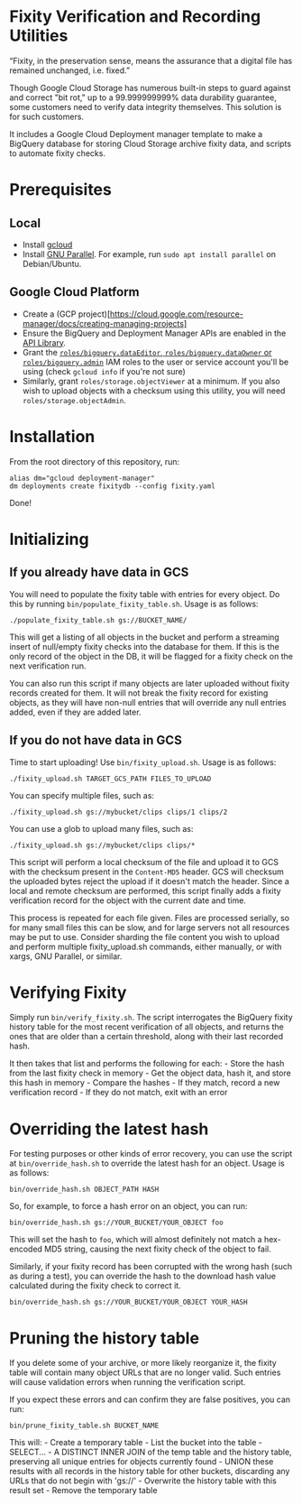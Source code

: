 # Fixity Verification and Recording Utilities

“Fixity, in the preservation sense, means the assurance that a digital file has remained unchanged, i.e. fixed.”

Though Google Cloud Storage has numerous built-in steps to guard against and correct "bit rot," up to a 99.999999999% data durability guarantee, some customers need to verify data integrity themselves. This solution is for such customers.

It includes a Google Cloud Deployment manager template to make a BigQuery database for storing Cloud Storage archive fixity data, and scripts to automate fixity checks.

# Prerequisites

## Local
- Install [gcloud](https://cloud.google.com/sdk)
- Install [GNU Parallel](https://www.gnu.org/software/parallel/). For example, run `sudo apt install parallel` on Debian/Ubuntu.

## Google Cloud Platform
- Create a (GCP project)[https://cloud.google.com/resource-manager/docs/creating-managing-projects]
- Ensure the BigQuery and Deployment Manager APIs are enabled in the [API Library](https://console.cloud.google.com/apis/library).
- Grant the [`roles/bigquery.dataEditor`, `roles/bigquery.dataOwner` or `roles/bigquery.admin`](https://cloud.google.com/bigquery/docs/access-control) IAM roles to the user or service account you'll be using (check `gcloud info` if you're not sure)
- Similarly, grant `roles/storage.objectViewer` at a minimum. If you also wish to upload objects with a checksum using this utility, you will need `roles/storage.objectAdmin`.

# Installation
From the root directory of this repository, run:

```shell
alias dm="gcloud deployment-manager"
dm deployments create fixitydb --config fixity.yaml
```
Done!

# Initializing

## If you already have data in GCS
You will need to populate the fixity table with entries for every object. Do this by running `bin/populate_fixity_table.sh`. Usage is as follows:

`./populate_fixity_table.sh gs://BUCKET_NAME/`

This will get a listing of all objects in the bucket and perform a streaming insert of null/empty fixity checks into the database for them. If this is the only record of the object in the DB, it will be flagged for a fixity check on the next verification run.

You can also run this script if many objects are later uploaded without fixity records created for them. It will not break the fixity record for existing objects, as they will have non-null entries that will override any null entries added, even if they are added later.

## If you do not have data in GCS
Time to start uploading! Use `bin/fixity_upload.sh`. Usage is as follows:

`./fixity_upload.sh TARGET_GCS_PATH FILES_TO_UPLOAD`

You can specify multiple files, such as:

`./fixity_upload.sh gs://mybucket/clips clips/1 clips/2`

You can use a glob to upload many files, such as:

`./fixity_upload.sh gs://mybucket/clips clips/*`

This script will perform a local checksum of the file and upload it to GCS with the checksum present in the `Content-MD5` header. GCS will checksum the uploaded bytes reject the upload if it doesn't match the header. Since a local and remote checksum are performed, this script finally adds a fixity verification record for the object with the current date and time.

This process is repeated for each file given. Files are processed serially, so for many small files this can be slow, and for large servers not all resources may be put to use. Consider sharding the file content you wish to upload and perform multiple fixity_upload.sh commands, either manually, or with xargs, GNU Parallel, or similar.

# Verifying Fixity
Simply run `bin/verify_fixity.sh`. The script interrogates the BigQuery fixity history table for the most recent verification of all objects, and returns the ones that are older than a certain threshold, along with their last recorded hash.

It then takes that list and performs the following for each:
    - Store the hash from the last fixity check in memory
    - Get the object data, hash it, and store this hash in memory
    - Compare the hashes
        - If they match, record a new verification record
        - If they do not match, exit with an error

# Overriding the latest hash
For testing purposes or other kinds of error recovery, you can use the script at `bin/override_hash.sh` to override the latest hash for an object. Usage is as follows:

`bin/override_hash.sh OBJECT_PATH HASH`

So, for example, to force a hash error on an object, you can run:

`bin/override_hash.sh gs://YOUR_BUCKET/YOUR_OBJECT foo`

This will set the hash to `foo`, which will almost definitely not match a hex-encoded MD5 string, causing the next fixity check of the object to fail.

Similarly, if your fixity record has been corrupted with the wrong hash (such as during a test), you can override the hash to the download hash value calculated during the fixity check to correct it.

`bin/override_hash.sh gs://YOUR_BUCKET/YOUR_OBJECT YOUR_HASH`

# Pruning the history table
If you delete some of your archive, or more likely reorganize it, the fixity table will contain many object URLs that are no longer valid. Such entries will cause validation errors when running the verification script. 

If you expect these errors and can confirm they are false positives, you can run:

`bin/prune_fixity_table.sh BUCKET_NAME`

This will:
    - Create a temporary table
    - List the bucket into the table
    - SELECT...
        - A DISTINCT INNER JOIN of the temp table and the history table, preserving all unique entries for objects currently found
        - UNION these results with all records in the history table for other buckets, discarding any URLs that do not begin with 'gs://'
    - Overwrite the history table with this result set
    - Remove the temporary table
